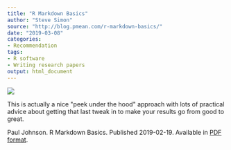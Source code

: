 ```yaml
---
title: "R Markdown Basics"
author: "Steve Simon"
source: "http://blog.pmean.com/r-markdown-basics/"
date: "2019-03-08"
categories:
- Recommendation
tags:
- R software
- Writing research papers
output: html_document
---
```


![](http://www.pmean.com/new-images/19/r-markdown-basics01.png)

<div class="notes">

This is actually a nice "peek under the hood" approach with lots of practical advice about getting that last tweak in to make your results go from good to great.

Paul Johnson. R Markdown Basics. Published 2019-02-19. Available in [PDF format][joh1].

[joh1]: https://cran.r-project.org/web/packages/stationery/vignettes/Rmarkdown.pdf

</div>

